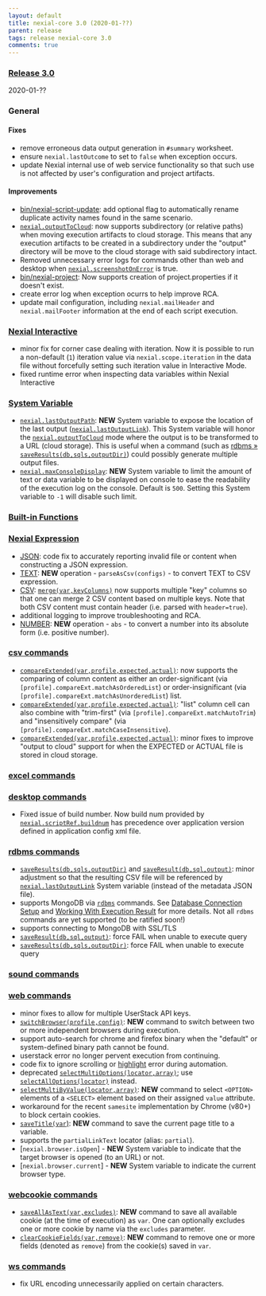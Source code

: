 ```yaml
---
layout: default
title: nexial-core 3.0 (2020-01-??)
parent: release
tags: release nexial-core 3.0
comments: true
---
```


### <a href="https://github.com/nexiality/nexial-core/releases/tag/nexial-core-v3.0_???" class="external-link" target="_nexial_link">Release 3.0</a>
2020-01-??


### General
#### Fixes
- remove erroneous data output generation in `#summary` worksheet.
- ensure `nexial.lastOutcome` to set to `false` when exception occurs.
- update Nexial internal use of web service functionality so that such use is not affected by user's configuration and 
  project artifacts.
#### Improvements
- [bin/nexial-script-update](../userguide/BatchFiles#nexial-script-update): add optional flag to automatically 
  rename duplicate activity names found in the same scenario.
- [`nexial.outputToCloud`](../systemvars/index#nexial.outputToCloud): now supports subdirectory (or relative paths) when 
  moving execution artifacts to cloud storage. This means that any execution artifacts to be created in a subdirectory
  under the "output" directory will be move to the cloud storage with said subdirectory intact.
- Removed unnecessary error logs for commands other than web and desktop when 
  [`nexial.screenshotOnError`](../systemvars/index#nexial.screenshotOnError) is true.
- [bin/nexial-project](../userguide/BatchFiles#nexial-project): Now supports creation of project.properties
   if it doesn't exist.
- create error log when exception ocurrs to help improve RCA.
- update mail configuration, including `nexial.mailHeader` and `nexial.mailFooter` information at the end of each 
  script execution.
 

### [Nexial Interactive](../interactive)
- minor fix for corner case dealing with iteration. Now it is possible to run a non-default (`1`) iteration value
  via `nexial.scope.iteration` in the data file without forcefully setting such iteration value in Interactive Mode.
- fixed runtime error when inspecting data variables within Nexial Interactive


### [System Variable](../systemvars)
- [`nexial.lastOutputPath`](../systemvars/index#nexial.lastOutputPath): **NEW** System variable to expose the location
  of the last output ([`nexial.lastOutputLink`](../systemvars/index#nexial.lastOutputLink)). This System variable will 
  honor the [`nexial.outputToCloud`](../systemvars/index#nexial.outputToCloud) mode where the output is to be 
  transformed to a URL (cloud storage). This is useful when a command (such as 
  [rdbms &raquo; `saveResults(db,sqls,outputDir)`](../commands/rdbms/saveResults(db,sqls,outputDir))) could possibly 
  generate multiple output files.
- [`nexial.maxConsoleDisplay`](../systemvars/index#nexial.maxConsoleDisplay): **NEW** System variable to limit the 
  amount of text or data variable to be displayed on console to ease the readability of the execution log on the 
  console. Default is `500`. Setting this System variable to `-1` will disable such limit.


### [Built-in Functions](../functions)


### [Nexial Expression](../expressions)
- [JSON](../expressions/JSONexpression): code fix to accurately reporting invalid file or content when constructing a
  JSON expression.
- [TEXT](../expressions/TEXTexpression): **NEW** operation - `parseAsCsv(configs)` - to convert TEXT to CSV expression.
- [CSV](../expressions/CSVexpression): [`merge(var,keyColumns)`](../expressions/CSVexpression#mergevarkeycolumns) now
  supports multiple "key" columns so that one can merge 2 CSV content based on multiple keys. Note that both CSV content
  must contain header (i.e. parsed with `header=true`).
- additional logging to improve troubleshooting and RCA.
- [NUMBER](../expressions/NUMBERexpression): **NEW** operation - `abs` - to convert a number into its absolute form 
  (i.e. positive number).


### [csv commands](../commands/csv)
- [`compareExtended(var,profile,expected,actual)`](../commands/csv/compareExtended(var,profile,expected,actual)): now
  supports the comparing of column content as either an order-significant 
  (via `[profile].compareExt.matchAsOrderedList`) or order-insignificant 
  (via `[profile].compareExt.matchAsUnorderedList`) list.
- [`compareExtended(var,profile,expected,actual)`](../commands/csv/compareExtended(var,profile,expected,actual)): "list" 
  column cell can also combine with "trim-first" (via `[profile].compareExt.matchAutoTrim`) and "insensitively compare" 
  (via `[profile].compareExt.matchCaseInsensitive`).
- [`compareExtended(var,profile,expected,actual)`](../commands/csv/compareExtended(var,profile,expected,actual)): minor
  fixes to improve "output to cloud" support for when the EXPECTED or ACTUAL file is stored in cloud storage.


### [excel commands](../commands/excel)


### [desktop commands](../commands/desktop)
- Fixed issue of build number. Now build num provided by [`nexial.scriptRef.buildnum`](../systemvars/index#nexial.scriptRef.buildnum)
  has precedence over application version defined in application config xml file. 


### [rdbms commands](../commands/rdbms)
- [`saveResults(db,sqls,outputDir)`](../commands/rdbms/saveResults(db,sqls,outputDir)) and 
  [`saveResult(db,sql,output)`](../commands/rdbms/saveResult(db,sql,output)): minor adjustment so that the resulting 
  CSV file will be referenced by [`nexial.lastOutputLink`](../systemvars/index#nexial.lastOutputLink) System variable 
  (instead of the metadata JSON file).
- supports MongoDB via [`rdbms`](../commands/rdbms) commands. See 
  [Database Connection Setup](../commands/rdbms/index#database-connection-setup) and 
  [Working With Execution Result](../commands/rdbms/index#working-with-execution-result) for more details. Not all
  `rdbms` commands are yet supported (to be ratified soon!)
- supports connecting to MongoDB with SSL/TLS
- [`saveResult(db,sql,output)`](../commands/rdbms/saveResult(db,sql,output)): force FAIL when unable to execute query
- [`saveResults(db,sqls,outputDir)`](../commands/rdbms/saveResults(db,sqls,outputDir)): force FAIL when unable to execute query


### [sound commands](../commands/sound)


### [web commands](../commands/web)
- minor fixes to allow for multiple UserStack API keys.
- [`switchBrowser(profile,config)`](../commands/web/switchBrowser(profile,config)): **NEW** command to switch between
  two or more independent browsers during execution.
- support auto-search for chrome and firefox binary when the "default" or system-defined binary path cannot be found.
- userstack error no longer pervent execution from continuing. 
- code fix to ignore scrolling or [highlight](../systemvars/index#nexial.web.highlight) error during automation.
- deprecated [`selectMultiOptions(locator,array)`](../commands/web/selectMultiOptions(locator)); use 
  [`selectAllOptions(locator)`](../commands/web/selectAllOptions(locator)) instead.
- [`selectMultiByValue(locator,array)`](../commands/web/selectMultiByValue(locator,array)): **NEW** command to select
  `<OPTION>` elements of a `<SELECT>` element based on their assigned `value` attribute.
- workaround for the recent `samesite` implementation by Chrome (v80+) to block certain cookies.
 - [`saveTitle(var`)](../commands/web/saveTitle(var)): **NEW** command to save the current page title to a variable.
 - supports the `partialLinkText` locator (alias: `partial`).
- [`nexial.browser.isOpen`] - **NEW** System variable to indicate that the target browser is opened (to an URL) or not.
- [`nexial.browser.current`] - **NEW** System variable to indicate the current browser type.


### [webcookie commands](../commands/webcookie)
- [`saveAllAsText(var,excludes)`](../commands/webcookie/saveAllAsText(var,exclude)): **NEW** command to save all 
  available cookie (at the time of execution) as `var`. One can optionally excludes one or more cookie by name via the 
  `excludes` parameter.
- [`clearCookieFields(var,remove)`](../commands/webcookie/clearCookieFields(var,remove)): **NEW** command to remove
  one or more fields (denoted as `remove`) from the cookie(s) saved in `var`.


### [ws commands](../commands/ws)
- fix URL encoding unnecessarily applied on certain characters.
